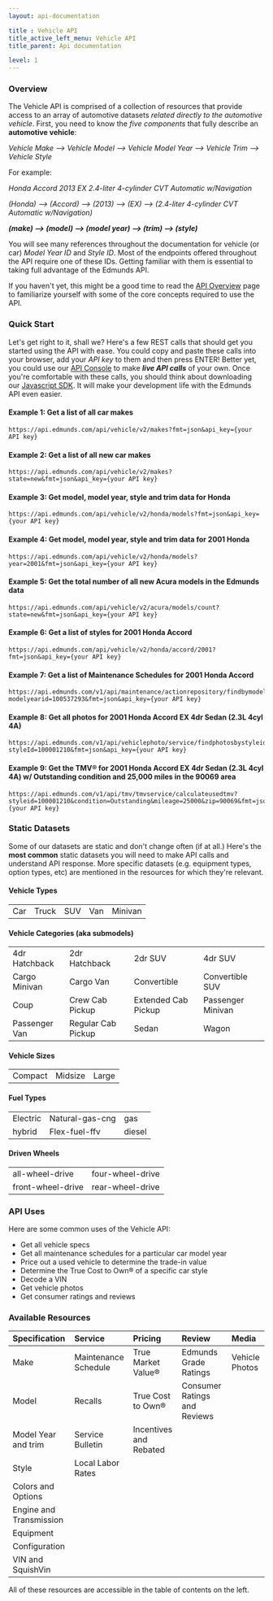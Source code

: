 ```yaml
---
layout: api-documentation

title : Vehicle API
title_active_left_menu: Vehicle API
title_parent: Api documentation

level: 1
---
```


### Overview

The Vehicle API is comprised of a collection of resources that provide access to an array of automotive datasets _related directly to the automotive vehicle_. First, you need to know the _five components_ that fully describe an **automotive vehicle**: 

_Vehicle Make –> Vehicle Model –> Vehicle Model Year –> Vehicle Trim –> Vehicle Style_

For example: 

_Honda Accord 2013 EX 2.4-liter 4-cylinder CVT Automatic w/Navigation_

_(Honda) –> (Accord) –> (2013) –> (EX) –> (2.4-liter 4-cylinder CVT Automatic w/Navigation)_

**_(make) –> (model) –> (model year) –> (trim) –> (style)_**

You will see many references throughout the documentation for vehicle (or car) _Model Year ID_ and _Style ID_. Most of the endpoints offered throughout the API require one of these IDs. Getting familiar with them is essential to taking full advantage of the Edmunds API. 

If you haven't yet, this might be a good time to read the [API Overview](/api-documentation/overview/) page to familiarize yourself with some of the core concepts required to use the API.

### Quick Start

Let's get right to it, shall we? Here's a few REST calls that should get you started using the API with ease. You could copy and paste these calls into your browser, add your *API key* to them and then press ENTER! Better yet, you could use our [API Console](http://edmunds.mashery.com/io-docs) to make ***live API calls*** of your own. Once you're comfortable with these calls, you should think about downloading our [Javascript SDK](https://github.com/EdmundsAPI/sdk-javascript). It will make your development life with the Edmunds API even easier.

#### Example 1: Get a list of all car makes

	https://api.edmunds.com/api/vehicle/v2/makes?fmt=json&api_key={your API key}

#### Example 2: Get a list of all new car makes

	https://api.edmunds.com/api/vehicle/v2/makes?state=new&fmt=json&api_key={your API key}

#### Example 3: Get model, model year, style and trim data for Honda

	https://api.edmunds.com/api/vehicle/v2/honda/models?fmt=json&api_key={your API key}

#### Example 4: Get model, model year, style and trim data for 2001 Honda

	https://api.edmunds.com/api/vehicle/v2/honda/models?year=2001&fmt=json&api_key={your API key}

#### Example 5: Get the total number of all new Acura models in the Edmunds data

	https://api.edmunds.com/api/vehicle/v2/acura/models/count?state=new&fmt=json&api_key={your API key}

#### Example 6: Get a list of styles for 2001 Honda Accord

	https://api.edmunds.com/api/vehicle/v2/honda/accord/2001?fmt=json&api_key={your API key}

#### Example 7: Get a list of Maintenance Schedules for 2001 Honda Accord

	https://api.edmunds.com/v1/api/maintenance/actionrepository/findbymodelyearid?modelyearid=100537293&fmt=json&api_key={your API key}

#### Example 8: Get all photos for 2001 Honda Accord EX 4dr Sedan (2.3L 4cyl 4A)

	https://api.edmunds.com/v1/api/vehiclephoto/service/findphotosbystyleid?styleId=100001210&fmt=json&api_key={your API key}

#### Example 9: Get the TMV® for 2001 Honda Accord EX 4dr Sedan (2.3L 4cyl 4A) w/ Outstanding condition and 25,000 miles in the 90069 area

	https://api.edmunds.com/v1/api/tmv/tmvservice/calculateusedtmv?styleid=100001210&condition=Outstanding&mileage=25000&zip=90069&fmt=json&api_key={your API key}

### Static Datasets

Some of our datasets are static and don't change often (if at all.) Here's the **most common** static datasets you will need to make API calls and understand API response. More specific datasets (e.g. equipment types, option types, etc) are mentioned in the resources for which they're relevant.

#### Vehicle Types

|		|		|		|		|			|
|:------|:------|:------|:------|:----------|
| Car	| Truck	| SUV	| Van	| Minivan	|

#### Vehicle Categories (aka submodels)

|						|					|						|					|
|:----------------------|:------------------|:----------------------|:------------------|
| 4dr Hatchback			| 2dr Hatchback		| 2dr SUV 				| 4dr SUV			|
| Cargo Minivan			| Cargo Van			| Convertible			| Convertible SUV	|
| Coup					| Crew Cab Pickup	| Extended Cab Pickup 	| Passenger Minivan	|
| Passenger Van 		| Regular Cab Pickup| Sedan				 	| Wagon				|

#### Vehicle Sizes

|			|			|		|
|:----------|:----------|:------|
| Compact	| Midsize	| Large	|

#### Fuel Types

|			|					|			| 
|:----------|:------------------|:----------|
| Electric	| Natural-gas-cng	| gas		| 
| hybrid	| Flex-fuel-ffv		| diesel	| 

#### Driven Wheels
                                 
|					|					|
|:------------------|:------------------|
| all-wheel-drive	| four-wheel-drive	|
| front-wheel-drive	| rear-wheel-drive	|


### API Uses

Here are some common uses of the Vehicle API:

* Get all vehicle specs
* Get all maintenance schedules for a particular car model year
* Price out a used vehicle to determine the trade-in value
* Determine the True Cost to Own® of a specific car style
* Decode a VIN
* Get vehicle photos
* Get consumer ratings and reviews

### Available Resources

| Specification					| Service					| Pricing					| Review						| Media				|
|:------------------------------|:--------------------------|:--------------------------|:------------------------------|:------------------|
| Make							| Maintenance Schedule		| True Market Value® 		| Edmunds Grade Ratings			| Vehicle Photos	|
| Model							| Recalls					| True Cost to Own®			| Consumer Ratings and Reviews	|					|
| Model Year and trim			| Service Bulletin			| Incentives and Rebated 	| 								|					|
| Style							| Local Labor Rates			| 					 		| 								|					|
| Colors and Options			|							|							|								|					|
| Engine and Transmission		|							|							|								|					|
| Equipment						|							|							|								|					|
| Configuration					|							|							|								|					|
| VIN and SquishVin				|							|							|								|					|

All of these resources are accessible in the table of contents on the left.

